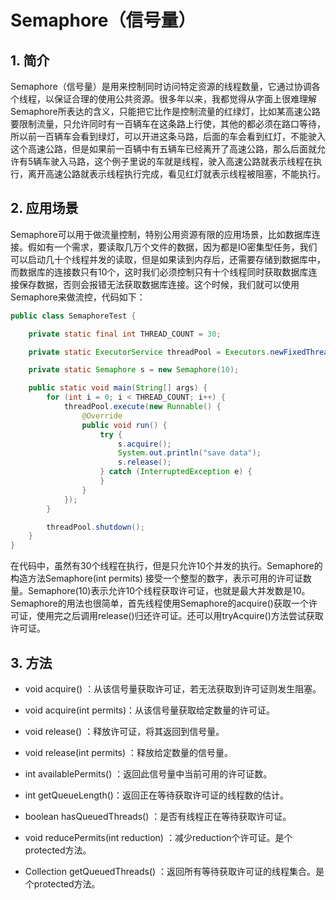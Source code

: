 # Semaphore（信号量）

## 1. 简介

Semaphore（信号量）是用来控制同时访问特定资源的线程数量，它通过协调各个线程，以保证合理的使用公共资源。很多年以来，我都觉得从字面上很难理解Semaphore所表达的含义，只能把它比作是控制流量的红绿灯，比如某高速公路要限制流量，只允许同时有一百辆车在这条路上行使，其他的都必须在路口等待，所以前一百辆车会看到绿灯，可以开进这条马路，后面的车会看到红灯，不能驶入这个高速公路，但是如果前一百辆中有五辆车已经离开了高速公路，那么后面就允许有5辆车驶入马路，这个例子里说的车就是线程，驶入高速公路就表示线程在执行，离开高速公路就表示线程执行完成，看见红灯就表示线程被阻塞，不能执行。

## 2. 应用场景

Semaphore可以用于做流量控制，特别公用资源有限的应用场景，比如数据库连接。假如有一个需求，要读取几万个文件的数据，因为都是IO密集型任务，我们可以启动几十个线程并发的读取，但是如果读到内存后，还需要存储到数据库中，而数据库的连接数只有10个，这时我们必须控制只有十个线程同时获取数据库连接保存数据，否则会报错无法获取数据库连接。这个时候，我们就可以使用Semaphore来做流控，代码如下：

```java
public class SemaphoreTest {

	private static final int THREAD_COUNT = 30;

	private static ExecutorService threadPool = Executors.newFixedThreadPool(THREAD_COUNT);

	private static Semaphore s = new Semaphore(10);

	public static void main(String[] args) {
		for (int i = 0; i < THREAD_COUNT; i++) {
			threadPool.execute(new Runnable() {
				@Override
				public void run() {
					try {
						s.acquire();
						System.out.println("save data");
						s.release();
					} catch (InterruptedException e) {
					}
				}
			});
		}

		threadPool.shutdown();
	}
}
```

在代码中，虽然有30个线程在执行，但是只允许10个并发的执行。Semaphore的构造方法Semaphore(int permits) 接受一个整型的数字，表示可用的许可证数量。Semaphore(10)表示允许10个线程获取许可证，也就是最大并发数是10。Semaphore的用法也很简单，首先线程使用Semaphore的acquire()获取一个许可证，使用完之后调用release()归还许可证。还可以用tryAcquire()方法尝试获取许可证。



## 3. 方法

- void acquire() ：从该信号量获取许可证，若无法获取到许可证则发生阻塞。
- void acquire(int permits)：从该信号量获取给定数量的许可证。
- void release() ：释放许可证，将其返回到信号量。 
- void release(int permits) ：释放给定数量的信号量。
- int availablePermits() ：返回此信号量中当前可用的许可证数。

- int getQueueLength()：返回正在等待获取许可证的线程数的估计。
- boolean hasQueuedThreads() ：是否有线程正在等待获取许可证。
- void reducePermits(int reduction) ：减少reduction个许可证。是个protected方法。
- Collection getQueuedThreads() ：返回所有等待获取许可证的线程集合。是个protected方法。